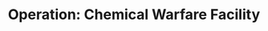 ---
mission_id: biohazrd
editorsChoice:
title: "Operation: Chemical Warfare Facility"
authors: 
    - "Michael Messer"
date:
filename: "biohazrd.zip"
description: "The Empire is producing nasty chemical warfare agents at a newly built facility.  As Kyle, you are assigned to infiltrate the facility, locate the main power coupling, place a single sequencer charge at the base of it and get back to the ship safely."
cover: "biohazrd.png"
levelReplaced:	SECBASE
difficulty: yes
bm:	no
fme: no
wax: no
three_do: yes
voc: no
gmd: no
vue: no
lfd: no
base: "New level from scratch" 
editors: "Custom editor"

---